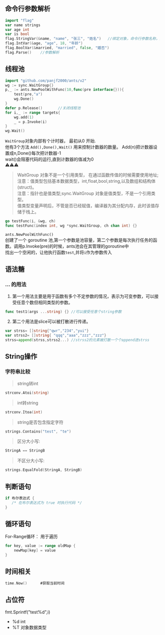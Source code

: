 ## 命令行参数解析
```go
import "flag"
var name strings
var age int
var is bool
flag.StringVar(&name, "name", "张三", "姓名")   //绑定对象，命令行参数名称，默认值，参数说明
flag.IntVar(&age, "age", 18, "年龄")
flag.BoolVar(&married, "married", false, "婚否")
flag.Parse()    //参数解析
```

## 线程池
```go
import "github.com/panjf2000/ants/v2"
wg := sync.WaitGroup{}
p,_ := ants.NewPoolWithFunc(10,func(pre interface{})){
    test(pre,"a")
    wg.Done()
}
defer p.Release()       //关闭线程池
for i,_ := range targets{
    wg.add(1)
    _ = p.Invoke(i)
}
wg.Wait()
```
`WaitGroup`对象内部有个计时器， 最初从0 开始.  
他有3个方法 `Add(),Done(),Wait()` 用来控制计数器的数量。 Add(n)把计数器设置成n,Done()每次把计数器-1  
wait()会阻塞代码的运行,直到计数器的值减为0  
⚠️⚠️⚠️
> WaitGroup 对象不是一个引用类型， 在通过函数传值的时候需要使用地址;
注意：值类型包括基本数据类型，int,float,bool,string,以及数组和结构体(struct)。  
注意：指针也是值类型;sync.WaitGroup 对象是值类型，不是一个引用类型。  
值类型变量声明后，不管是否已经赋值，编译器为其分配内存，此时该值存储于栈上。
```go
go testFunc(i, &wg, ch)
func testFunc(index int, wg *sync.WaitGroup, ch chan int) {}
```

`ants.NewPoolWithFunc()`  
创建了一个 goroutine 池,第一个参数是池容量，第二个参数是每次执行任务的函数。调用p.Invoke(pre)的时候，ants池会在其管理的goroutine中  
找出一个空闲的，让他执行函数`test`,并将`i`作为参数传入

## 语法糖
### ... 的用法
1. 第一个用法主要是用于函数有多个不定参数的情况，表示为可变参数，可以接受任意个数但相同类型的参数。
```go
func test1(args ...string) {} //可以接受任意个string参数
```
2. 第二个用法是slice可以被打散进行传递。
```go
var strss= []string{"qwr","234","yui"}
var strss2= []string{ "qqq","aaa","zzz","zzz"}
strss=append(strss,strss2...) //strss2的元素被打散一个个append进strss
```

## String操作
### 字符串比较
> string转int
```go
strconv.Atoi(string)
```
> int转string
```go
strconv.Itoa(int)
```
> string是否包含指定字符
```go
strings.Contains("test", "te")
```
> 区分大小写:
```go
StringA == StringB
```
> 不区分大小写:
```go
strings.EqualFold(StringA, StringB)
```

## 判断语句
```go
if 布尔表达式 {
   /* 在布尔表达式为 true 时执行代码 */
}
```

## 循环语句
For-Range循环：
用于遍历
```go
for key, value := range oldMap {
    newMap[key] = value
}
```

## 时间相关
```go
time.Now()      #获取当前时间
```

## 占位符
fmt.Sprintf("test%d",i)
- %d  int
- %T  对象数据类型
